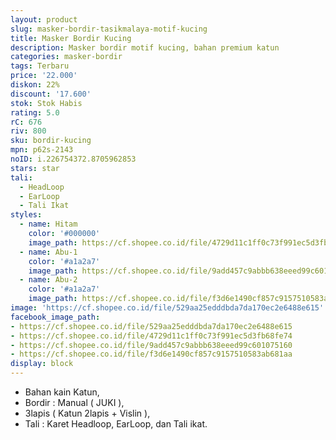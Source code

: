 ```yaml
---
layout: product
slug: masker-bordir-tasikmalaya-motif-kucing
title: Masker Bordir Kucing
description: Masker bordir motif kucing, bahan premium katun
categories: masker-bordir
tags: Terbaru
price: '22.000'
diskon: 22%
discount: '17.600'
stok: Stok Habis
rating: 5.0
rC: 676
riv: 800
sku: bordir-kucing
mpn: p62s-2143
noID: i.226754372.8705962853
stars: star
tali:
  - HeadLoop
  - EarLoop
  - Tali Ikat
styles:
  - name: Hitam
    color: '#000000'
    image_path: https://cf.shopee.co.id/file/4729d11c1ff0c73f991ec5d3fb68fe74
  - name: Abu-1
    color: '#a1a2a7'
    image_path: https://cf.shopee.co.id/file/9add457c9abbb638eeed99c601075160
  - name: Abu-2
    color: '#a1a2a7'
    image_path: https://cf.shopee.co.id/file/f3d6e1490cf857c9157510583ab681aa
image: 'https://cf.shopee.co.id/file/529aa25edddbda7da170ec2e6488e615'
facebook_image_path:
- https://cf.shopee.co.id/file/529aa25edddbda7da170ec2e6488e615
- https://cf.shopee.co.id/file/4729d11c1ff0c73f991ec5d3fb68fe74
- https://cf.shopee.co.id/file/9add457c9abbb638eeed99c601075160
- https://cf.shopee.co.id/file/f3d6e1490cf857c9157510583ab681aa
display: block
---
```


- Bahan kain Katun,
- Bordir : Manual ( JUKI ),
- 3lapis ( Katun 2lapis + Vislin ),
- Tali : Karet Headloop, EarLoop, dan Tali ikat.
